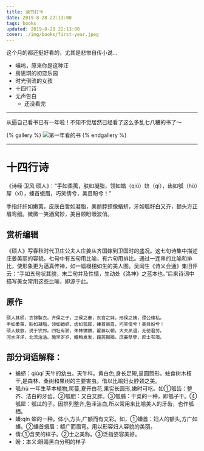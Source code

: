 ```yaml
---
title: 读书打卡
date: 2019-8-28 22:13:00
tags: books
updated: 2019-8-28 22:13:00
cover: ./img/books/first-year.jpeg
---
```


这个月的都还挺好看的，尤其是悲惨自传小说...

- 喵呜，原来你是这种汪
- 房思琪的初恋乐园
- 时光倒流的女孩
- 十四行诗
- 无声告白
    - 还没看完

---

从逼自己看书已有一年啦！不知不觉居然已经看了这么多乱七八糟的书了～

{% gallery %}
![第一年看的书](./img/books/first-year.jpeg)
{% endgallery %}

---

# 十四行诗

《诗经·卫风·硕人》：“手如柔荑，肤如凝脂，领如蝤（qiú）蛴（qí），齿如瓠（hù）犀（xī），螓首蛾眉，巧笑倩兮，美目盼兮！”

手指纤纤如嫩荑，皮肤白皙如凝脂，美丽脖颈像蝤蛴，牙如瓠籽白又齐，额头方正眉弯细。微微一笑酒窝妙，美目顾盼眼波俏。

## 赏析编辑
《硕人》写春秋时代卫庄公夫人庄姜从齐国嫁到卫国时的盛况。这七句诗集中描述庄姜美丽的容貌。七句中有五句用比喻，有六句用排比。通过一连串的比喻和排比，使形象更为逼真传神，如一幅栩栩如生的美人图。吴闿生《诗义会通》集旧评云：“手如五句状其貌，末二句并及性情，生动处《洛神》之蓝本也。”后来诗词中描写美女常用这些比喻，即源于此。

## 原作

```
硕人其颀，衣锦褧衣。齐侯之子，卫侯之妻，东宫之妹，邢侯之姨，谭公维私。
手如柔荑，肤如凝脂，领如蝤蛴，齿如瓠犀，螓首蛾眉，巧笑倩兮！美目盼兮！
硕人敖敖，说于农郊。四牡有骄，朱帏镳镳，翟茀以朝。大夫夙退，无使君劳。
河水洋洋，北流活活。施罘岁岁，鱣鲔发发，葭菼揭揭。庶姜孽孽，庶士有竭。
```
## 部分词语解释：
- 蝤蛴：qiúqí 天牛的幼虫。天牛科。黄白色,身长足短,呈圆筒形。蛀食树木枝干,是森林、桑树和果树的主要害虫。借以比喻妇女脖颈之美。
- 瓠:hù 一年生草本植物,爬蔓,夏开白花,果实长圆形,嫩时可吃。如①瓠齿：整齐、洁白的牙齿。②瓠肥：又白又胖。③瓠脯：干菜的一种，即瓠子干。④瓠犀：瓠瓜的子。因排列整齐,色泽洁白,所以常用来比喻美人的牙齿，也作瓠栖。
- 螓:qín 蝉的一种。体小,方头,广额而有文彩。如，①螓首：妇人的额头,方广如螓。②螓首蛾眉：额广而眉弯。用以形容妇人容貌的美丽。
- 倩:①含笑的样子。②士之美称。③泛指姿容美好。
- 盼：本义:眼睛黑白分明的样子
